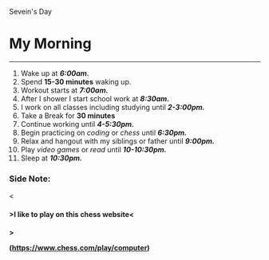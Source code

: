 Sevein's Day
<h1> My Morning </h1> 

___

<ol>
    <li>Wake up at <em><strong>6:00am.</strong></em></li>
    <li>Spend <strong>15-30 minutes</strong> waking up.</li>
    <li>Workout starts at <em><strong>7:00am.</strong></em></li>
    <li>After I shower I start school work at <em><strong>8:30am.</strong></em></li>
    <li>I work on all classes including studying until <em><strong>2-3:00pm.</strong></em></li>
    <li>Take a Break for <strong>30 minutes</strong></li>
    <li>Continue working until <em><strong>4-5:30pm.</strong></em></li>
    <li>Begin practicing on <em>coding</em> or <em>chess</em> until <em><strong>6:30pm.</strong></em></li>
    <li>Relax and hangout with my siblings or father until <em><strong>9:00pm.</strong></em></li>
    <li>Play <em>video games</em> or <em>read</em> until <em><strong>10-10:30pm.</strong></em></li>
    <li> Sleep at <em><strong>10:30pm.</strong></em></li>
    </ol>
    <h3>Side Note:</h3>
<<h4>>I like to play on this chess website<<h4>>

(https://www.chess.com/play/computer)

<a href="https://www.chess.com/play/computer"></a>